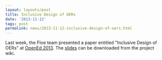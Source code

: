 ```yaml
---
layout: layouts/post
title: Inclusive Design of OERs
date: '2013-11-12'
tags: post
permalink: news/2013-11-12-inclusive-design-of-oers.html
---
```

<p>Last week, the Floe team presented a paper entitled "Inclusive Design of OERs" at
<a href="http://openeducation2013.sched.org/">OpenEd 2013</a>.
The <a href="http://www.slideshare.net/jesshmitchell/inclusive-des
ign-28048597">slides</a> can be downloaded from the project wiki.
</p>
